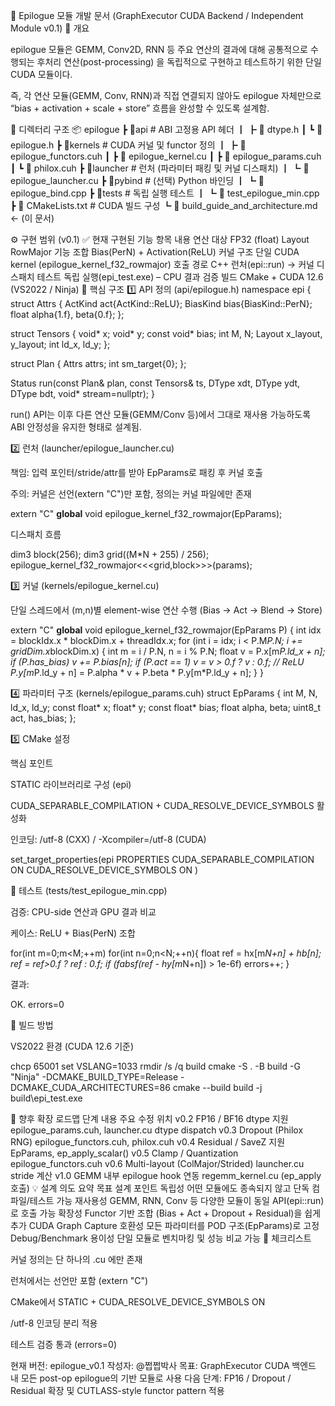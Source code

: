 📘 Epilogue 모듈 개발 문서
(GraphExecutor CUDA Backend / Independent Module v0.1)
🧩 개요

epilogue 모듈은 GEMM, Conv2D, RNN 등 주요 연산의 결과에 대해
공통적으로 수행되는 후처리 연산(post-processing) 을
독립적으로 구현하고 테스트하기 위한 단일 CUDA 모듈이다.

즉, 각 연산 모듈(GEMM, Conv, RNN)과 직접 연결되지 않아도
epilogue 자체만으로 “bias + activation + scale + store” 흐름을 완성할 수 있도록 설계함.

🧱 디렉터리 구조
📦 epilogue
 ┣ 📂api                  # ABI 고정용 API 헤더
 ┃ ┣ 📜 dtype.h
 ┃ ┗ 📜 epilogue.h
 ┣ 📂kernels              # CUDA 커널 및 functor 정의
 ┃ ┣ 📜 epilogue_functors.cuh
 ┃ ┣ 📜 epilogue_kernel.cu
 ┃ ┣ 📜 epilogue_params.cuh
 ┃ ┗ 📜 philox.cuh
 ┣ 📂launcher             # 런처 (파라미터 패킹 및 커널 디스패치)
 ┃ ┗ 📜 epilogue_launcher.cu
 ┣ 📂pybind               # (선택) Python 바인딩
 ┃ ┗ 📜 epilogue_bind.cpp
 ┣ 📂tests                # 독립 실행 테스트
 ┃ ┗ 📜 test_epilogue_min.cpp
 ┣ 📜 CMakeLists.txt      # CUDA 빌드 구성
 ┗ 📜 build_guide_and_architecture.md   ← (이 문서)

⚙️ 구현 범위 (v0.1)
✅ 현재 구현된 기능
항목	내용
연산 대상	FP32 (float)
Layout	RowMajor
기능 조합	Bias(PerN) + Activation(ReLU)
커널 구조	단일 CUDA kernel (epilogue_kernel_f32_rowmajor)
호출 경로	C++ 런처(epi::run) → 커널 디스패치
테스트	독립 실행(epi_test.exe) – CPU 결과 검증
빌드	CMake + CUDA 12.6 (VS2022 / Ninja)
🧩 핵심 구조
1️⃣ API 정의 (api/epilogue.h)
namespace epi {
struct Attrs {
  ActKind  act{ActKind::ReLU};
  BiasKind bias{BiasKind::PerN};
  float    alpha{1.f}, beta{0.f};
};

struct Tensors {
  void* x; void* y; const void* bias;
  int M, N; Layout x_layout, y_layout;
  int ld_x, ld_y;
};

struct Plan { Attrs attrs; int sm_target{0}; };

Status run(const Plan& plan, const Tensors& ts,
           DType xdt, DType ydt, DType bdt, void* stream=nullptr);
}


run() API는 이후 다른 연산 모듈(GEMM/Conv 등)에서 그대로 재사용 가능하도록
ABI 안정성을 유지한 형태로 설계됨.

2️⃣ 런처 (launcher/epilogue_launcher.cu)

책임: 입력 포인터/stride/attr를 받아 EpParams로 패킹 후 커널 호출

주의: 커널은 선언(extern "C")만 포함, 정의는 커널 파일에만 존재

extern "C" __global__ void epilogue_kernel_f32_rowmajor(EpParams);


디스패치 흐름

dim3 block(256);
dim3 grid((M*N + 255) / 256);
epilogue_kernel_f32_rowmajor<<<grid,block>>>(params);

3️⃣ 커널 (kernels/epilogue_kernel.cu)

단일 스레드에서 (m,n)별 element-wise 연산 수행
(Bias → Act → Blend → Store)

extern "C" __global__
void epilogue_kernel_f32_rowmajor(EpParams P) {
  int idx = blockIdx.x * blockDim.x + threadIdx.x;
  for (int i = idx; i < P.M*P.N; i += gridDim.x*blockDim.x) {
    int m = i / P.N, n = i % P.N;
    float v = P.x[m*P.ld_x + n];
    if (P.has_bias) v += P.bias[n];
    if (P.act == 1) v = v > 0.f ? v : 0.f; // ReLU
    P.y[m*P.ld_y + n] = P.alpha * v + P.beta * P.y[m*P.ld_y + n];
  }
}

4️⃣ 파라미터 구조 (kernels/epilogue_params.cuh)
struct EpParams {
  int M, N, ld_x, ld_y;
  const float* x; float* y; const float* bias;
  float alpha, beta;
  uint8_t act, has_bias;
};

5️⃣ CMake 설정

핵심 포인트

STATIC 라이브러리로 구성 (epi)

CUDA_SEPARABLE_COMPILATION + CUDA_RESOLVE_DEVICE_SYMBOLS 활성화

인코딩: /utf-8 (CXX) / -Xcompiler=/utf-8 (CUDA)

set_target_properties(epi PROPERTIES
  CUDA_SEPARABLE_COMPILATION ON
  CUDA_RESOLVE_DEVICE_SYMBOLS ON
)

🧪 테스트 (tests/test_epilogue_min.cpp)

검증: CPU-side 연산과 GPU 결과 비교

케이스: ReLU + Bias(PerN) 조합

for(int m=0;m<M;++m)
  for(int n=0;n<N;++n){
    float ref = hx[m*N+n] + hb[n];
    ref = ref>0.f ? ref : 0.f;
    if (fabsf(ref - hy[m*N+n]) > 1e-6f) errors++;
  }


결과:

OK. errors=0

🔧 빌드 방법

VS2022 환경 (CUDA 12.6 기준)

chcp 65001
set VSLANG=1033
rmdir /s /q build
cmake -S . -B build -G "Ninja" -DCMAKE_BUILD_TYPE=Release -DCMAKE_CUDA_ARCHITECTURES=86
cmake --build build -j
build\epi_test.exe

🚀 향후 확장 로드맵
단계	내용	주요 수정 위치
v0.2	FP16 / BF16 dtype 지원	epilogue_params.cuh, launcher.cu dtype dispatch
v0.3	Dropout (Philox RNG)	epilogue_functors.cuh, philox.cuh
v0.4	Residual / SaveZ 지원	EpParams, ep_apply_scalar()
v0.5	Clamp / Quantization	epilogue_functors.cuh
v0.6	Multi-layout (ColMajor/Strided)	launcher.cu stride 계산
v1.0	GEMM 내부 epilogue hook 연동	regemm_kernel.cu (ep_apply 호출)
💡 설계 의도 요약
목표	설계 포인트
독립성	어떤 모듈에도 종속되지 않고 단독 컴파일/테스트 가능
재사용성	GEMM, RNN, Conv 등 다양한 모듈이 동일 API(epi::run)로 호출 가능
확장성	Functor 기반 조합 (Bias + Act + Dropout + Residual)을 쉽게 추가
CUDA Graph Capture 호환성	모든 파라미터를 POD 구조(EpParams)로 고정
Debug/Benchmark 용이성	단일 모듈로 벤치마킹 및 성능 비교 가능
📍 체크리스트

 커널 정의는 단 하나의 .cu 에만 존재

 런처에서는 선언만 포함 (extern "C")

 CMake에서 STATIC + CUDA_RESOLVE_DEVICE_SYMBOLS ON

 /utf-8 인코딩 분리 적용

 테스트 검증 통과 (errors=0)

현재 버전: epilogue_v0.1
작성자: @쩝쩝박사
목표: GraphExecutor CUDA 백엔드 내 모든 post-op epilogue의 기반 모듈로 사용
다음 단계: FP16 / Dropout / Residual 확장 및 CUTLASS-style functor pattern 적용